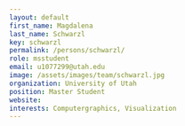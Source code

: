 ```yaml
---
layout: default
first_name: Magdalena
last_name: Schwarzl
key: schwarzl
permalink: /persons/schwarzl/
role: msstudent
email: u1077299@utah.edu
image: /assets/images/team/schwarzl.jpg
organization: University of Utah
position: Master Student
website: 
interests: Computergraphics, Visualization
---
```

